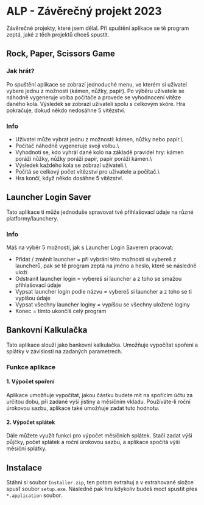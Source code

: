 # **ALP - Závěrečný projekt 2023**

Závěrečné projekty, které jsem dělal. Při spuštění aplikace se tě program zeptá, jaké z těch projektů chceš spustit.





## Rock, Paper, Scissors Game

### Jak hrát?

Po spuštění aplikace se zobrazí jednoduché menu, ve kterém si uživatel vybere jednu z možností (kámen, nůžky, papír). Po výběru uživatele se náhodně vygeneruje volba počítače a provede se vyhodnocení vítěze daného kola. Výsledek se zobrazí uživateli spolu s celkovým skóre. Hra pokračuje, dokud někdo nedosáhne 5 vítězství.

### Info

- Uživatel může vybrat jednu z možností: kámen, nůžky nebo papír.\
- Počítač náhodně vygeneruje svoji volbu.\
- Vyhodnotí se, kdo vyhrál dané kolo na základě pravidel hry: kámen poráží nůžky, nůžky poráží papír, papír poráží kámen.\
- Výsledek každého kola se zobrazí uživateli.\
- Počítá se celkový počet vítězství pro uživatele a počítač.\
- Hra končí, když někdo dosáhne 5 vítězství.





## Launcher Login Saver

Tato aplikace ti může jednoduše spravovat tvé přihlašovací údaje na různé platformy/launchery.

### Info

Máš na výběr 5 možností, jak s Launcher Login Saverem pracovat:

- Přidat / změnit launcher = při vybrání této možnosti si vybereš z launcherů, pak se tě program zeptá na jméno a heslo, které se následně uloží
- Odstranit launcher login = vybereš si launcher a z toho se smažou přihlašovací údaje
- Vypsat launcher login podle názvu = vybereš si launcher a z toho se ti vypíšou údaje
- Vypsat všechny launcher loginy = vypíšou se všechny uložené loginy
- Konec = tímto ukončíš celý program





## Bankovní Kalkulačka

Tato aplikace slouží jako bankovní kalkulačka. Umožňuje vypočítat spoření a splátky v závislosti na zadaných parametrech.

### Funkce aplikace

#### 1. Výpočet spoření

Aplikace umožňuje vypočítat, jakou částku budete mít na spořícím účtu za určitou dobu, při zadané výši jistiny a měsíčním vkladu. Používáte-li roční úrokovou sazbu, aplikace také umožňuje zadat tuto hodnotu.

#### 2. Výpočet splátek

Dále můžete využít funkci pro výpočet měsíčních splátek. Stačí zadat výši půjčky, počet splátek a roční úrokovou sazbu, a aplikace spočítá výši měsíční splátky.




## Instalace

Stáhni si soubor `Installer.zip`, ten potom extrahuj a v extrahované složce spusť soubor `setup.exe`. Následně pak hru kdykoliv budeš moct spustit přes `*.application` soubor.
